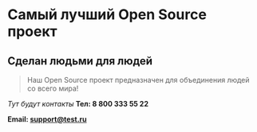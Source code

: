 # Самый лучший Open Source проект

## Сделан людьми для людей

> Наш Open Source проект предназначен для объединения людей со всего мира!

_Тут будут контакты_
**Тел: 8 800 333 55 22**

**Email: support@test.ru**

